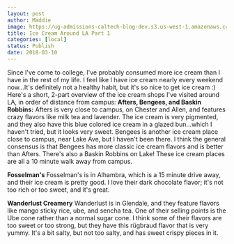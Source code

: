 ```yaml
---
layout: post
author: Maddie
image: https://ug-admissions-caltech-blog-dev.s3.us-west-1.amazonaws.com/old_pictures/6a01b8d28f2857970c01b8d2dc260f970c-320wi.jpg
title: Ice Cream Around LA Part 1
categories: [local]
status: Publish
date: 2018-03-10
---
```


Since I've come to college, I've probably consumed more ice cream than I have in the rest of my life. I feel like I have ice cream nearly every weekend now...It's definitely not a healthy habit, but it's so nice to get ice cream :)
Here's a short, 2-part overview of the ice cream shops I've visited around LA, in order of distance from campus:
**Afters, Bengees, and Baskin Robbins:**
Afters is very close to campus, on Chester and Allen, and features crazy flavors like milk tea and lavender. The ice cream is very pigmented, and they also have this blue colored ice cream in a glazed bun...which I haven't tried, but it looks very sweet. Bengees is another ice cream place close to campus, near Lake Ave, but I haven't been there. I think the general consensus is that Bengees has more classic ice cream flavors and is better than Afters. There's also a Baskin Robbins on Lake! These ice cream places are all a 10 minute walk away from campus.

**Fosselman's**
Fosselman's is in Alhambra, which is a 15 minute drive away, and their ice cream is pretty good. I love their dark chocolate flavor; it's not too rich or too sweet, and it's great.

**Wanderlust Creamery**
Wanderlust is in Glendale, and they feature flavors like mango sticky rice, ube, and sencha tea. One of their selling points is the Ube cone rather than a normal sugar cone. I think some of their flavors are too sweet or too strong, but they have this rügbraud flavor that is very yummy. It's a bit salty, but not too salty, and has sweet crispy pieces in it.

